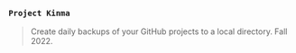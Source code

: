 ### `Project Kinma`
> Create daily backups of your GitHub projects to a local directory. Fall 2022.
